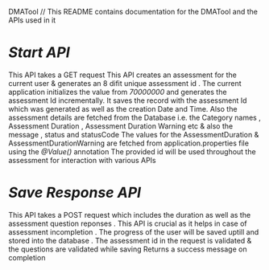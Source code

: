 DMATool
// This README contains documentation for the DMATool and the APIs used in it 

# *Start API*
This API takes a GET request 
This API creates an assessment for the current user & generates an 8 difit unique assessment id .
The current application initializes the value from *70000000* and generates the assessment Id incrementally.
It saves the record with the assessment Id which was generated as well as the creation Date and Time.
Also the assessment details are fetched from the Database i.e. the Category names , Assessment Duration , Assessment Duration Warning etc & also the message , status and statusCode
The values for the AssessmentDuration & AssessmentDurationWarning are fetched from application.properties file using the *@Value()* annotation
The provided id will be used throughout the assessment for interaction with various APIs 

# *Save Response API*
This API takes a POST request which includes the duration as well as the assessment question reponses .
This API is crucial as it helps in case of assessment incompletion .
The progress of the user will be saved uptill and stored into the database .
The assessment id in the request is validated & the questions are validated while saving 
Returns a success message on completion